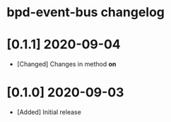 # bpd-event-bus changelog

# [0.1.1] 2020-09-04
* [Changed] Changes in method **on**

# [0.1.0] 2020-09-03
* [Added] Initial release

